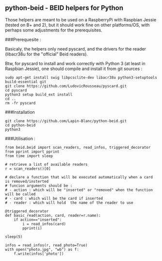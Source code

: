 ## python-beid - BEID helpers for Python

Those helpers are meant to be used on a RaspberryPi with Raspbian Jessie (tested on B+ and 2), but it should work fine on other platforms/OS, with perhaps some adjustments for the prerequisites.

###Prerequesite :

Basicaly, the helpers only need pyscard, and the drivers for the reader (libacr38u for the "official" Beid readers).

Btw, for pyscard to install and work correctly with Python 3 (at least in Raspbian Jessie), one should compile and install it from git sources :

    sudo apt-get install swig libpcsclite-dev libacr38u python3-setuptools build-essential git
    git clone https://github.com/LudovicRousseau/pyscard.git
    cd pyscard
    python3 setup build_ext install
    cd ..
    rm -fr pyscard

###Installation

    git clone https://github.com/Lapin-Blanc/python-beid.git
    cd python-beid
    python3

###Utilisation :

    from beid.beid import scan_readers, read_infos, triggered_decorator
    from pprint import pprint
    from time import sleep

    # retrieve a list of available readers
    r = scan_readers()[0]

    # declare a function that will be executed automatically when a card is removed/insterted
    # funcion arguments should be :
    # - action : which will be "inserted" or "removed" when the function will be called
    # - card : which will be the card if inserted
    # - reader : which will hold  the name of the reader to use 

    @triggered_decorator
    def basic_read(action, card, reader=r.name):
        if action=="inserted":
            i = read_infos(card)
            pprint(i)
    
    sleep(5)

    infos = read_infos(r, read_photo=True)
    with open("photo.jpg", "wb") as f:
        f.write(infos['photo'])
